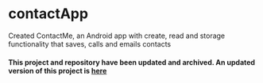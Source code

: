 # contactApp

Created ContactMe, an Android app with create, read and storage functionality that saves, calls and emails contacts

#### This project and repository have been updated and archived. An updated version of this project is [here](https://github.com/OreAkintobi/ContactAppFragments)
